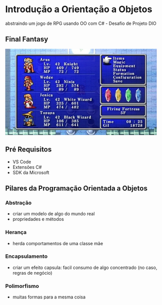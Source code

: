 # Introdução a Orientação a Objetos
abstraindo um jogo de RPG usando OO com C# - Desafio de Projeto DIO
## Final Fantasy
![Menu Final Fantasy](docs\final-fantasy.png)

## Pré Requisitos
* VS Code
* Extensões C#
* SDK da Microsoft

## Pilares da Programação Orientada a Objetos
### Abstração
- criar um modelo de algo do mundo real
- propriedades e métodos
### Herança
- herda comportamentos de uma classe mãe
### Encapsulamento
- criar um efeito capsula: facil consumo de algo concentrado (no caso, regras de negócio)
### Polimorfismo
- muitas formas para a mesma coisa

